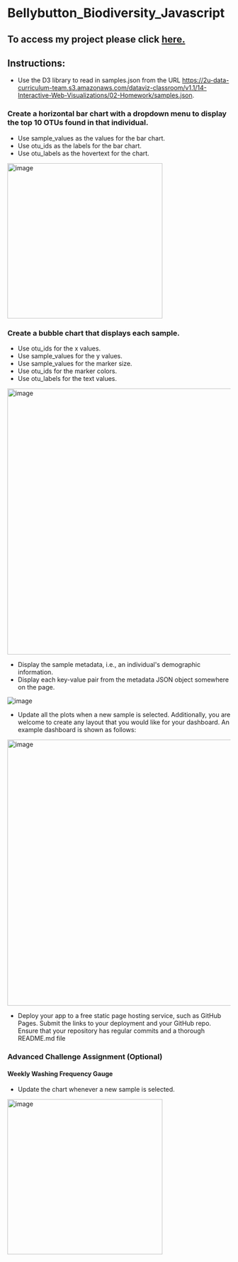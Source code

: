 # Bellybutton_Biodiversity_Javascript
## To access my project please click [here.](https://savannahwithanh.github.io/Module-14-Challenge/)

## Instructions:
* Use the D3 library to read in samples.json from the URL
https://2u-data-curriculum-team.s3.amazonaws.com/dataviz-classroom/v1.1/14-Interactive-Web-Visualizations/02-Homework/samples.json.

### Create a horizontal bar chart with a dropdown menu to display the top 10 OTUs found in that individual.
* Use sample_values as the values for the bar chart.
* Use otu_ids as the labels for the bar chart.
* Use otu_labels as the hovertext for the chart.
  
<img width="350" alt="image" src="https://github.com/SavannahWithAnH/Module-14-Challenge/assets/126124356/df772f4a-e1c1-4326-964c-bce64759c562"></p>

### Create a bubble chart that displays each sample.
* Use otu_ids for the x values.
* Use sample_values for the y values.
* Use sample_values for the marker size.
* Use otu_ids for the marker colors.
* Use otu_labels for the text values.
  
<img width="600" alt="image" src="https://github.com/SavannahWithAnH/Module-14-Challenge/assets/126124356/2816c4ea-b808-4e20-a93b-0aaedc3447b7"></p>

* Display the sample metadata, i.e., an individual's demographic information.
* Display each key-value pair from the metadata JSON object somewhere on the page.

![image](https://github.com/SavannahWithAnH/Module-14-Challenge/assets/126124356/4f319a36-c646-4edd-9478-7ab97419e020)

* Update all the plots when a new sample is selected. Additionally, you are welcome to create any layout that you would like for your dashboard. An example dashboard is shown as follows:

<img width="600" alt="image" src="https://github.com/SavannahWithAnH/Module-14-Challenge/assets/126124356/e8553f7e-57d3-466b-a83c-2d1e2bb9865f">

* Deploy your app to a free static page hosting service, such as GitHub Pages. Submit the links to your deployment and your GitHub repo. Ensure that your repository has regular commits and a thorough README.md file

### Advanced Challenge Assignment (Optional)
#### Weekly Washing Frequency Gauge
* Update the chart whenever a new sample is selected.

<img width="350" alt="image" src="https://github.com/SavannahWithAnH/Module-14-Challenge/assets/126124356/4d958e8a-3908-4dd2-99a6-a6e245d9a3e4">



